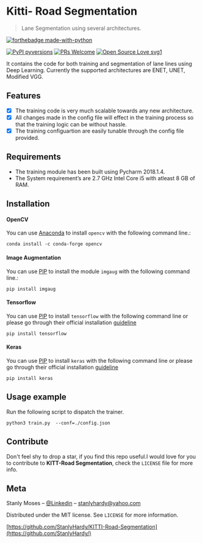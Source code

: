 # Kitti- Road Segmentation
> Lane Segmentation using several architectures.


[![forthebadge made-with-python](http://ForTheBadge.com/images/badges/made-with-python.svg)](https://www.python.org/)

[![PyPI pyversions](https://img.shields.io/pypi/pyversions/ansicolortags.svg)](https://pypi.python.org/pypi/ansicolortags/)
[![PRs Welcome](https://img.shields.io/badge/PRs-welcome-brightgreen.svg?style=flat-square)](http://makeapullrequest.com)
[![Open Source Love svg1](https://badges.frapsoft.com/os/v1/open-source.svg?v=103)](https://github.com/ellerbrock/open-source-badges/)

It contains the code for both training and segmentation of lane lines using Deep Learning. Currently the supported architectures are ENET, UNET, Modified VGG.


## Features

- [x] The training code is very much scalable towards any new architecture.
- [x] All changes made in the config file will effect in the training process so that the training logic can be without hassle.
- [x] The training configuartion are easily tunable through the config file provided.

## Requirements

- The training module has been built using Pycharm 2018.1.4.
- The System requirement’s are 2.7 GHz Intel Core i5 with atleast 8 GB of RAM.

## Installation

#### OpenCV
You can use [Anaconda](https://conda.io/) to install `opencv` with the following command line.:

```
conda install -c conda-forge opencv
```

#### Image Augmentation
You can use [PIP](https://pypi.org/project/pip/) to install the module `imgaug` with the following command line.:

```
pip install imgaug
```

#### Tensorflow
You can use [PIP](https://pypi.org/project/pip/) to install `tensorflow` with the following command line or please go through their official installation [guideline](https://www.tensorflow.org/install/pip)
```
pip install tensorflow
```


#### Keras
You can use [PIP](https://pypi.org/project/pip/) to install `keras` with the following command line or please go through their official installation [guideline](https://keras.io/#installation)

```
pip install keras
```

## Usage example

Run the following script to dispatch the trainer.


```
python3 train.py  --conf=./config.json
```

## Contribute

Don't feel shy to drop a star, if you find this repo useful.I would love for you to contribute to **KITT-Road Segmentation**, check the ``LICENSE`` file for more info.

## Meta

Stanly Moses – [@Linkedin](https://in.linkedin.com/in/stanlymoses) – stanlyhardy@yahoo.com

Distributed under the MIT license. See ``LICENSE`` for more information.

[https://github.com/StanlyHardy/KITTI-Road-Segmentation](https://github.com/StanlyHardy/)

